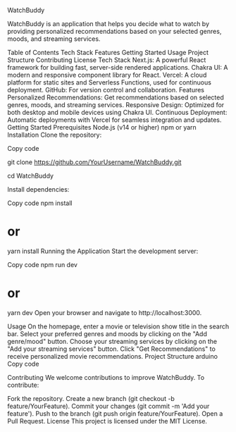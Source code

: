 WatchBuddy

WatchBuddy is an application that helps you decide what to watch by providing personalized recommendations based on your selected genres, moods, and streaming services.

Table of Contents
Tech Stack
Features
Getting Started
Usage
Project Structure
Contributing
License
Tech Stack
Next.js: A powerful React framework for building fast, server-side rendered applications.
Chakra UI: A modern and responsive component library for React.
Vercel: A cloud platform for static sites and Serverless Functions, used for continuous deployment.
GitHub: For version control and collaboration.
Features
Personalized Recommendations: Get recommendations based on selected genres, moods, and streaming services.
Responsive Design: Optimized for both desktop and mobile devices using Chakra UI.
Continuous Deployment: Automatic deployments with Vercel for seamless integration and updates.
Getting Started
Prerequisites
Node.js (v14 or higher)
npm or yarn
Installation
Clone the repository:


Copy code

git clone https://github.com/YourUsername/WatchBuddy.git

cd WatchBuddy

Install dependencies:


Copy code
npm install
# or
yarn install
Running the Application
Start the development server:

Copy code
npm run dev
# or
yarn dev
Open your browser and navigate to http://localhost:3000.

Usage
On the homepage, enter a movie or television show title in the search bar.
Select your preferred genres and moods by clicking on the "Add genre/mood" button.
Choose your streaming services by clicking on the "Add your streaming services" button.
Click "Get Recommendations" to receive personalized movie recommendations.
Project Structure
arduino
Copy code

Contributing
We welcome contributions to improve WatchBuddy. To contribute:

Fork the repository.
Create a new branch (git checkout -b feature/YourFeature).
Commit your changes (git commit -m 'Add your feature').
Push to the branch (git push origin feature/YourFeature).
Open a Pull Request.
License
This project is licensed under the MIT License.
